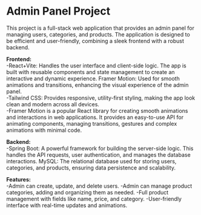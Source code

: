 <h1>Admin Panel Project</h1>

<p>This project is a full-stack web application that provides an admin panel for managing users, categories, and products. The application is designed to be efficient and user-friendly, combining a sleek frontend with a robust backend.</p>

<b>Frontend:</b><br/>
-React+Vite: Handles the user interface and client-side logic. The app is built with reusable components and state management to create an interactive and dynamic experience.
Framer Motion: Used for smooth animations and transitions, enhancing the visual experience of the admin panel.<br/>
-Tailwind CSS: Provides responsive, utility-first styling, making the app look clean and modern across all devices.<br/>
-Framer Motion is a popular React library for creating smooth animations and interactions in web applications. It provides an easy-to-use API for animating components, managing transitions, gestures 
and complex animations with minimal code.


<b>Backend:</b><br/>
-Spring Boot: A powerful framework for building the server-side logic. This handles the API requests, user authentication, and manages the database interactions.
MySQL: The relational database used for storing users, categories, and products, ensuring data persistence and scalability.

<b>Features:</b><br/>
-Admin can create, update, and delete users.
-Admin can manage product categories, adding and organizing them as needed.
-Full product management with fields like name, price, and category.
-User-friendly interface with real-time updates and animations.
